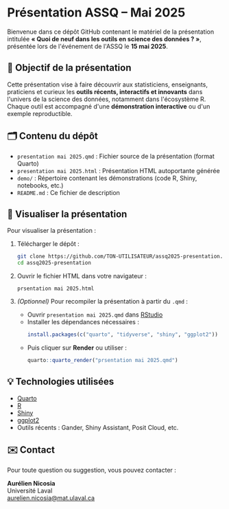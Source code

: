 # Présentation ASSQ – Mai 2025

Bienvenue dans ce dépôt GitHub contenant le matériel de la présentation intitulée **« Quoi de neuf dans les outils en science des données ? »**, présentée lors de l'événement de l'ASSQ le **15 mai 2025**.

## 🌟 Objectif de la présentation

Cette présentation vise à faire découvrir aux statisticiens, enseignants, praticiens et curieux les **outils récents, interactifs et innovants** dans l'univers de la science des données, notamment dans l'écosystème R. Chaque outil est accompagné d'une **démonstration interactive** ou d'un exemple reproductible.

## 🗂 Contenu du dépôt

- `presentation mai 2025.qmd` : Fichier source de la présentation (format Quarto)
- `presentation mai 2025.html` : Présentation HTML autoportante générée
- `demo/` : Répertoire contenant les démonstrations (code R, Shiny, notebooks, etc.)
- `README.md` : Ce fichier de description

## 🚀 Visualiser la présentation

Pour visualiser la présentation :

1. Télécharger le dépôt :
   ```bash
   git clone https://github.com/TON-UTILISATEUR/assq2025-presentation.git
   cd assq2025-presentation
   ```

2. Ouvrir le fichier HTML dans votre navigateur :
   ```
   prsentation mai 2025.html
   ```

3. *(Optionnel)* Pour recompiler la présentation à partir du `.qmd` :
   - Ouvrir `presentation mai 2025.qmd` dans [RStudio](https://posit.co/downloads/)
   - Installer les dépendances nécessaires :
     ```r
     install.packages(c("quarto", "tidyverse", "shiny", "ggplot2"))  # compléter selon besoins
     ```
   - Puis cliquer sur **Render** ou utiliser :
     ```r
     quarto::quarto_render("prsentation mai 2025.qmd")
     ```

## 💡 Technologies utilisées

- [Quarto](https://quarto.org/)
- [R](https://cran.r-project.org/)
- [Shiny](https://shiny.posit.co/)
- [ggplot2](https://ggplot2.tidyverse.org/)
- Outils récents : Gander, Shiny Assistant, Posit Cloud, etc.

## ✉️ Contact

Pour toute question ou suggestion, vous pouvez contacter :

**Aurélien Nicosia**  
Université Laval  
[aurelien.nicosia@mat.ulaval.ca](mailto:aurelien.nicosia@mat.ulaval.ca)
